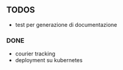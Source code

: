 ## TODOS
* test per generazione di documentazione

### DONE
* courier tracking 
* deployment su kubernetes
